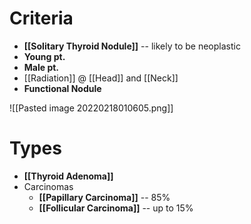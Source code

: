 # Criteria
- **[[Solitary Thyroid Nodule]]** -- likely to be neoplastic
- **Young pt.**
- **Male pt.**
- [[Radiation]] @ [[Head]] and [[Neck]]
- **Functional Nodule**

![[Pasted image 20220218010605.png]]

# Types
- **[[Thyroid Adenoma]]**
- Carcinomas
	- **[[Papillary Carcinoma]]** -- 85%
	- **[[Follicular Carcinoma]]** -- up to 15%